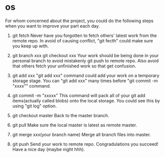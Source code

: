 # os
For whom concerned about the project, you could do the following steps when you want to improve your part each day.
1. git fetch
   Never have you forgotten to fetch others' latest work from the remote repo.  In avoid of causing conflict, "git fecth" could make sure you keep up with.

2. git branch xxx
   git checkout xxx 
   Your work should be being done in your personal branch to avoid mistakenly git push to remote repo. Also avoid that others fetch your unfinished work so that get confusion.

3. git add xxx
   "git add xxx" command could add your work on a temporary storage stage. You can "git add xxx" many times before "git commit -m "xxxx"" command.

4. git commit -m "xxxxx"
   This command will pack all of your git add items(actually called blobs) onto the local storage. You could see this by using "git log" option.

5. git checkout master
   Back to the master branch.

6. git pull
   Make sure the local master is latest as remote master.

7. git merge xxx(your branch name)
   Merge all branch files into master.

8. git push
   Send your work to remote repo. Congradulations you succeed! Have a nice day (maybe night hhh).  
